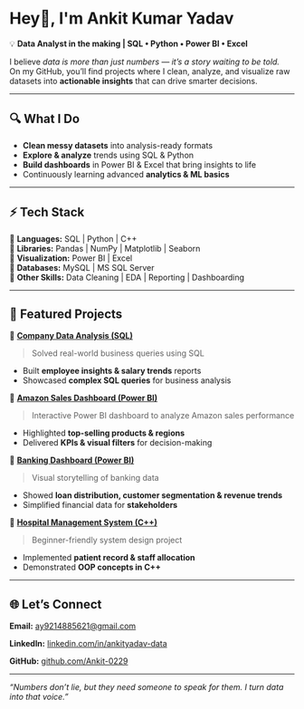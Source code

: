 # Hey👋, I'm Ankit Kumar Yadav  

💡 **Data Analyst in the making | SQL • Python • Power BI • Excel**  

I believe *data is more than just numbers — it’s a story waiting to be told.*  
On my GitHub, you’ll find projects where I clean, analyze, and visualize raw datasets into **actionable insights** that can drive smarter decisions.  

---

## 🔍 What I Do  
-  **Clean messy datasets** into analysis-ready formats  
-  **Explore & analyze** trends using SQL & Python  
-  **Build dashboards** in Power BI & Excel that bring insights to life  
-  Continuously learning advanced **analytics & ML basics**  

---

## ⚡ Tech Stack  
🔹 **Languages:** SQL | Python | C++  
🔹 **Libraries:** Pandas | NumPy | Matplotlib | Seaborn  
🔹 **Visualization:** Power BI | Excel  
🔹 **Databases:** MySQL | MS SQL Server  
🔹 **Other Skills:** Data Cleaning | EDA | Reporting | Dashboarding  

---

## 🚀 Featured Projects  

📌 **[Company Data Analysis (SQL)](https://github.com/Ankit-0229/Company_Data_Analysis_SQL_Project-)**  
> Solved real-world business queries using SQL  
- Built **employee insights & salary trends** reports  
- Showcased **complex SQL queries** for business analysis  

📌 **[Amazon Sales Dashboard (Power BI)](https://github.com/Ankit-0229/Amazon_Sales_Dashboard)**  
> Interactive Power BI dashboard to analyze Amazon sales performance  
- Highlighted **top-selling products & regions**  
- Delivered **KPIs & visual filters** for decision-making  

📌 **[Banking Dashboard (Power BI)](https://github.com/Ankit-0229/Banking_Dashboard)**  
> Visual storytelling of banking data  
- Showed **loan distribution, customer segmentation & revenue trends**  
- Simplified financial data for **stakeholders**  

📌 **[Hospital Management System (C++)](https://github.com/Ankit-0229/Hospital-management-system.cpp)**  
> Beginner-friendly system design project  
- Implemented **patient record & staff allocation**  
- Demonstrated **OOP concepts in C++**  

---

## 🌐 Let’s Connect  

 **Email:** [ay9214885621@gmail.com](mailto:ay9214885621@gmail.com)  
 
 **LinkedIn:** [linkedin.com/in/ankityadav-data](https://www.linkedin.com/in/ankityadav-data) 
 
 **GitHub:** [github.com/Ankit-0229](https://github.com/Ankit-0229)  

---

*“Numbers don’t lie, but they need someone to speak for them. I turn data into that voice.”*  
